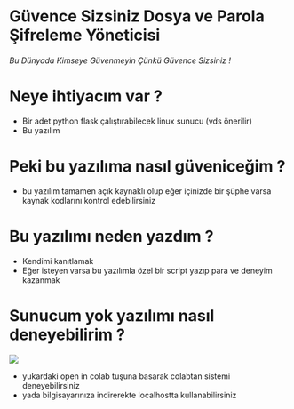 # Güvence Sizsiniz Dosya ve Parola Şifreleme Yöneticisi
###### Bu Dünyada Kimseye Güvenmeyin Çünkü Güvence Sizsiniz !

# Neye ihtiyacım var ?
- Bir adet python flask çalıştırabilecek linux sunucu (vds önerilir)
- Bu yazılım

# Peki bu yazılıma nasıl güveniceğim ?
- bu yazılım tamamen açık kaynaklı olup eğer içinizde bir şüphe varsa kaynak kodlarını kontrol edebilirsiniz

# Bu yazılımı neden yazdım ? 
- Kendimi kanıtlamak
- Eğer isteyen varsa bu yazılımla özel bir script yazıp para ve deneyim kazanmak 

# Sunucum yok yazılımı nasıl deneyebilirim ? 
[![](https://camo.githubusercontent.com/84f0493939e0c4de4e6dbe113251b4bfb5353e57134ffd9fcab6b8714514d4d1/68747470733a2f2f636f6c61622e72657365617263682e676f6f676c652e636f6d2f6173736574732f636f6c61622d62616467652e737667)](http://colab.research.google.com/github/yusufthedeveloper/GuvenceSizsiniz/blob/main/G%C3%BCvenceSizsiniz_Demo.ipynb)

- yukardaki open in colab tuşuna basarak colabtan sistemi deneyebilirsiniz
- yada bilgisayarınıza indirerekte localhostta kullanabilirsiniz
